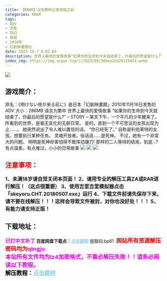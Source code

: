 ```yaml
---
title: 【KRKR】没有黎明之夜来临之前
categories: KRKR
tags:
- ADV
- 恋爱
- 奇幻
- 悬疑
- 2010年
- 幻創映畫館社
date: 2023-10-7 0:02:00
description: 世界上最快的爱情故事“如果你的生命到今天就结束了，你最后的愿望是什么?”– STORY –某天下午，一个平凡的少年醒来了。所看到的世界，是毫无变化的无聊日常。是的，直到一个不可思议的女孩出现为止……。她突然说出了令人难以置信的话。“你已经死了。”
index_img: https://img.acgus.top/i/2023/08/38bea2ea39115424.webp
---
```

![](https://img.acgus.top/i/2023/08/38bea2ea39115424.webp)
## 游戏简介：
原名：《明けない夜が来る前に》是日本「幻創映畫館」2010年11月16日发售的ADV
大小：286MB
语言为繁中
世界上最快的爱情故事
“如果你的生命到今天就结束了，你最后的愿望是什么?”
– STORY –
某天下午，一个平凡的少年醒来了。
所看到的世界，是毫无变化的无聊日常。
是的，直到一个不可思议的女孩出现为止……。
她突然说出了令人难以置信的话。
“你已经死了。”
自称是利伯莱特的女孩，想要执行某种任务。
灵魂开放者。俗话说……是死神。
不过，她有一个非常大的问题。
明明是死神却害怕得不敢挥动镰刀!
那样的二人等待的结局，到底…?
有点温柔，有点难过，小小的日常故事
![](https://img.acgus.top/i/2023/08/793087c2a2115435.webp)
![](https://img.acgus.top/i/2023/08/dae7d59515115431.webp)
![](https://img.acgus.top/i/2023/08/81ffb04179115428.webp)




## <font color=#FF0000 >注意事项：</font>
<font size=3><b>1、未满18岁请自觉关闭本页面！
2、请用专业的解压工具ZA或RAR进行解压！（这点很重要）
3、使用吉里吉里模拟器点击『akeyoru.CHT.20180507.exe』运行
4、下载文件前请先保存下来，请不要在线解压！！！这样会导致文件被封，对你也没好处！！！
5、有能力请支持正版！</b></font>

## 下载地址：
<font color=#FF00FF size=3><b>已打中文补丁</b></font>
<b>百度网盘下载点：</b><a href="https://pan.baidu.com/s/1eUq-1GETHoQrzfMcw4FiJA?pwd=bp61" style="color: #87CEEB;"><b>点击跳转</b></a> 提取码:bp61
<a style="padding: 0" href="https://post.qingju.org/AD/"><img style="max-width:100%" src="https://img.acgus.top/i/2024/07/478f689b8021d8d499ab43d21acf137a.gif" alt=""></a>
<b><font color=#FF0000 size=4>网站所有资源解压密码均为</b></font><b><font color=#FF00FF size=4>qingju</font><font color=#FF0000 ></font></b><br><b><font color=#FF00FF size=4>本站所有文件均为lz4加密格式，不看必解压失败！！请务必阅读以下教程。</b></font><br><b><font color=#000 size=4>解压教程：</b><a href="https://post.qingju.org/tutorial/000/" style="color: #87CEEB;"><b>点击跳转</b></a>
